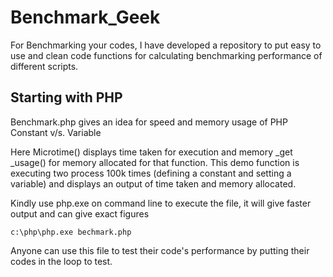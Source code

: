 # Benchmark_Geek
For Benchmarking your codes, I have developed a repository to put easy to use and clean code functions for calculating benchmarking performance of different scripts.

Starting with PHP
------------------------
Benchmark.php gives an idea for speed and memory usage of PHP Constant v/s. Variable

Here Microtime() displays time taken for execution and memory _get _usage() for memory allocated for that function. This demo function is executing two process 100k times (defining a constant and setting a variable) and displays an output of time taken and memory allocated.

Kindly use php.exe on command line to execute the file, it will give faster output and can give exact figures

    c:\php\php.exe bechmark.php
Anyone can use this file to test their code's performance by putting their codes in the loop to test.
